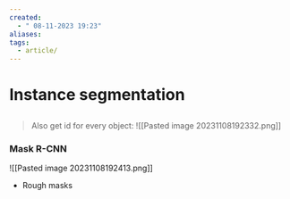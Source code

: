 ```yaml
---
created:
  - " 08-11-2023 19:23"
aliases: 
tags:
  - article/
---
```


# Instance segmentation

## 
> Also get id for every object:
![[Pasted image 20231108192332.png]]

### Mask R-CNN

![[Pasted image 20231108192413.png]]

- Rough masks

